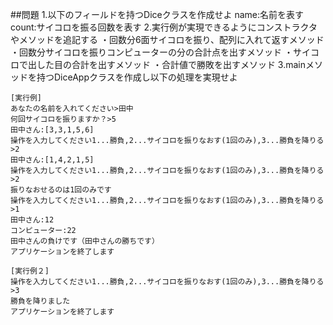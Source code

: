 ##問題
1.以下のフィールドを持つDiceクラスを作成せよ
name:名前を表す
count:サイコロを振る回数を表す
2.実行例が実現できるようにコンストラクタやメソッドを追記する
・回数分6面サイコロを振り、配列に入れて返すメソッド
・回数分サイコロを振りコンピューターの分の合計点を出すメソッド
・サイコロで出した目の合計を出すメソッド
・合計値で勝敗を出すメソッド
3.mainメソッドを持つDiceAppクラスを作成し以下の処理を実現せよ

```
[実行例]
あなたの名前を入れてください>田中
何回サイコロを振りますか？>5
田中さん:[3,3,1,5,6]
操作を入力してください1...勝負,2...サイコロを振りなおす(1回のみ),3...勝負を降りる>2
田中さん:[1,4,2,1,5]
操作を入力してください1...勝負,2...サイコロを振りなおす(1回のみ),3...勝負を降りる>2
振りなおせるのは1回のみです
操作を入力してください1...勝負,2...サイコロを振りなおす(1回のみ),3...勝負を降りる>1
田中さん:12
コンピューター:22
田中さんの負けです（田中さんの勝ちです）
アプリケーションを終了します

[実行例２]
操作を入力してください1...勝負,2...サイコロを振りなおす(1回のみ),3...勝負を降りる>3
勝負を降りました
アプリケーションを終了します
```
